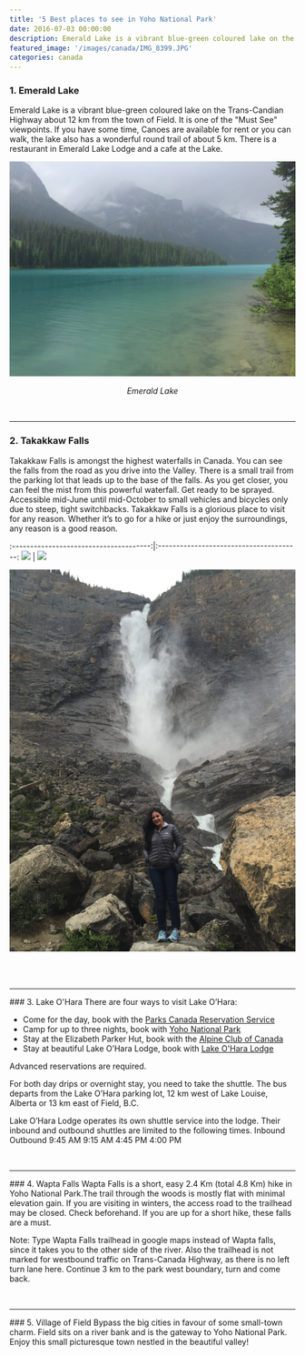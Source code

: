 ```yaml
---
title: '5 Best places to see in Yoho National Park'
date: 2016-07-03 00:00:00
description: Emerald Lake is a vibrant blue-green coloured lake on the Trans-Candian Highway about 12 km from the town of Field. It is one of the "Must See" viewpoints. If you have some time, Canoes are available for rent or you can walk, the lake also has a wonderful round trail of about 5 km. There is a restaurant in Emerald Lake Lodge and a cafe at the Lake.
featured_image: '/images/canada/IMG_8399.JPG'
categories: canada
---
```


### 1.  Emerald Lake
Emerald Lake is a vibrant blue-green coloured lake on the Trans-Candian Highway about 12 km from the town of Field. It is one of the "Must See" viewpoints. If you have some time, Canoes are available for rent or you can walk, the lake also has a wonderful round trail of about 5 km. There is a restaurant in Emerald Lake Lodge and a cafe at the Lake.

![](/images/canada/IMG_8399.JPG)
*<center class="image-caption">Emerald Lake</center>*

<br>
<hr>

### 2. Takakkaw Falls
Takakkaw Falls is amongst the highest waterfalls in Canada. You can see the falls from the road as you drive into the Valley. There is a small trail from the parking lot that leads up to the base of the falls. As you get closer, you can feel the mist from this powerful waterfall. Get ready to be sprayed. Accessible mid-June until mid-October to small vehicles and bicycles only due to steep, tight switchbacks.
Takakkaw Falls is a glorious place to visit for any reason. Whether it’s to go for a hike or just enjoy the surroundings, any reason is a good reason.

:--------------------------------------:|:---------------------------------------:
![](/images/canada/f2231104.jpg)        |  ![](/images/canada/f2374464.jpg)


![](/images/canada/IMG_8412.JPG)

<br><br>
<hr>
### 3. Lake O'Hara
There are four ways to visit Lake O’Hara:

* Come for the day, book with the [Parks Canada Reservation Service](https://reservation.pc.gc.ca/Yoho-LakeO'Hara?_ga=2.102552001.1936047777.1560293045-1963446773.1560293045&gccf=true)
* Camp for up to three nights, book with [Yoho National Park](https://www.pc.gc.ca/en/pn-np/bc/yoho/activ/randonnee-hike/ohara/reserve-camp)
* Stay at the Elizabeth Parker Hut, book with the [Alpine Club of Canada](https://www.alpineclubofcanada.ca/web/ACCMember/Huts/Elizabeth_Parker_Hut.aspx)
* Stay at beautiful Lake O’Hara Lodge, book with [Lake O'Hara Lodge](https://www.lakeohara.com/)

Advanced reservations are required.

For both day drips or overnight stay, you need to take the shuttle. The bus departs from the Lake O’Hara parking lot, 12 km west of Lake Louise, Alberta or 13 km east of Field, B.C.

Lake O’Hara Lodge operates its own shuttle service into the lodge. Their inbound and outbound shuttles are limited to the following times.
Inbound    Outbound
9:45 AM    9:15 AM
4:45 PM    4:00 PM

<br>
<hr>
### 4. Wapta Falls
Wapta Falls is a short, easy 2.4 Km (total 4.8 Km) hike in Yoho National Park.The trail through the woods is mostly flat with minimal elevation gain. If you are visiting in winters, the access road to the trailhead may be closed. Check beforehand.
If you are up for a short hike, these falls are a must.

Note: Type Wapta Falls trailhead in google maps instead of Wapta falls, since it takes you to the other side of the river.
Also the trailhead is not marked for westbound traffic on Trans-Canada Highway, as there is no left turn lane here. Continue 3 km to the park west boundary, turn and come back.


<br>
<hr>
### 5. Village of Field
Bypass the big cities in favour of some small-town charm.
Field sits on a river bank and is the gateway to Yoho National Park.<br>
Enjoy this small picturesque town nestled in the beautiful valley!





